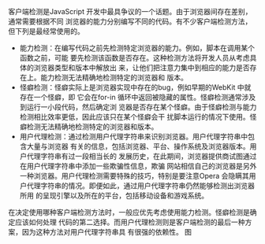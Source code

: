 客户端检测是JavaScript 开发中最具争议的一个话题。由于浏览器间存在差别，通常需要根据不同
浏览器的能力分别编写不同的代码。有不少客户端检测方法，但下列是最经常使用的。
- 能力检测：在编写代码之前先检测特定浏览器的能力。例如，脚本在调用某个函数之前，可能
要先检测该函数是否存在。这种检测方法将开发人员从考虑具体的浏览器类型和版本中解放出
来，让他们把注意力集中到相应的能力是否存在上。能力检测无法精确地检测特定的浏览器和
版本。
- 怪癖检测：怪癖实际上是浏览器实现中存在的bug，例如早期的WebKit 中就存在一个怪癖，即
它会在for-in 循环中返回被隐藏的属性。怪癖检测通常涉及到运行一小段代码，然后确定浏
览器是否存在某个怪癖。由于怪癖检测与能力检测相比效率更低，因此应该只在某个怪癖会干
扰脚本运行的情况下使用。怪癖检测无法精确地检测特定的浏览器和版本。
- 用户代理检测：通过检测用户代理字符串来识别浏览器。用户代理字符串中包含大量与浏览器
有关的信息，包括浏览器、平台、操作系统及浏览器版本。用户代理字符串有过一段相当长的
发展历史，在此期间，浏览器提供商试图通过在用户代理字符串中添加一些欺骗性信息，欺骗
网站相信自己的浏览器是另外一种浏览器。用户代理检测需要特殊的技巧，特别是要注意Opera
会隐瞒其用户代理字符串的情况。即便如此，通过用户代理字符串仍然能够检测出浏览器所用
的呈现引擎以及所在的平台，包括移动设备和游戏系统。

在决定使用哪种客户端检测方法时，一般应优先考虑使用能力检测。怪癖检测是确定应该如何处理
代码的第二选择。而用户代理检测则是客户端检测的最后一种方案，因为这种方法对用户代理字符串具
有很强的依赖性。
图